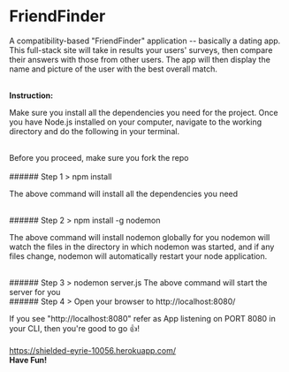 # FriendFinder
<p>A compatibility-based "FriendFinder" application -- basically a dating app. This full-stack site will
take in results your users' surveys, then compare their answers with those from other users. The app 
will then display the name and picture of the user with the best overall match.</p>
<br/>
<b>Instruction:</b><br/>
<p>Make sure you install all the dependencies you need for the project.
Once you have Node.js installed on your computer, navigate to the working directory and do the following in your terminal. </p>
<br/>
Before you proceed, make sure you fork the repo
<br/>
<br/>
###### Step 1
> npm install

The above command will install all the dependencies you need

<br/>
###### Step 2
> npm install -g nodemon

The above command will install nodemon globally for you
nodemon will watch the files in the directory in which nodemon was started, and if any files 
change, nodemon will automatically restart your node application.

<br/>
###### Step 3
> nodemon server.js
The above command will start the server for you

<br/>
###### Step 4
> Open your browser to http://localhost:8080/

If you see "http://localhost:8080" refer as App listening on PORT 8080 in your CLI, then you're good to go :thumbsup:!
<br/><br/>
<a href="https://shielded-eyrie-10056.herokuapp.com/">https://shielded-eyrie-10056.herokuapp.com/</a>
<br/>
<b>Have Fun!</b>
<br/>